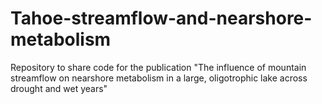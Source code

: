 # Tahoe-streamflow-and-nearshore-metabolism
Repository to share code for the publication "The influence of mountain streamflow on nearshore metabolism in a large, oligotrophic lake across drought and wet years" 

